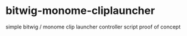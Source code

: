bitwig-monome-cliplauncher
==========================

simple bitwig / monome clip launcher controller script proof of concept
